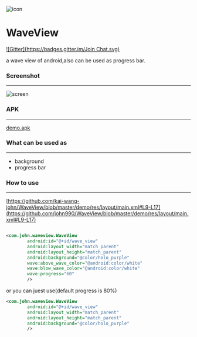 ![icon](https://raw.github.com/john990/WaveView/master/app/src/main/res/drawable-hdpi/ic_launcher.png)

WaveView
========
[![Gitter](https://badges.gitter.im/Join Chat.svg)](https://gitter.im/john990/WaveView?utm_source=badge&utm_medium=badge&utm_campaign=pr-badge&utm_content=badge)

a wave view of android,also can be used as progress bar.


### Screenshot
-------------
![screen](https://raw.github.com/john990/WaveView/master/screenshot%26apk/screenshot.gif)

### APK
---------------
[demo.apk](https://raw.github.com/john990/WaveView/master/screenshot%26apk/demo.unaligned.apk)

### What can be used as
-------------
  * background
  * progress bar

### How to use
--------------
[https://github.com/kai-wang-john/WaveView/blob/master/demo/res/layout/main.xml#L9-L17](https://github.com/john990/WaveView/blob/master/demo/res/layout/main.xml#L9-L17)
````xml

<com.john.waveview.WaveView
		android:id="@+id/wave_view"
		android:layout_width="match_parent"
		android:layout_height="match_parent"
		android:background="@color/holo_purple"
		wave:above_wave_color="@android:color/white"
		wave:blow_wave_color="@android:color/white"
		wave:progress="60"
		/>
````
or you can juest use(default progress is 80%)
````xml
<com.john.waveview.WaveView
		android:id="@+id/wave_view"
		android:layout_width="match_parent"
		android:layout_height="match_parent"
		android:background="@color/holo_purple"
		/>
````
